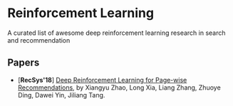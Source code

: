 # Reinforcement Learning
A curated list of awesome deep reinforcement learning research in search and recommendation

## Papers
+ [**RecSys'18**] [Deep Reinforcement Learning for Page-wise Recommendations](https://arxiv.org/pdf/1805.02343.pdf), by Xiangyu Zhao, Long Xia, Liang Zhang, Zhuoye Ding, Dawei Yin, Jiliang Tang.
